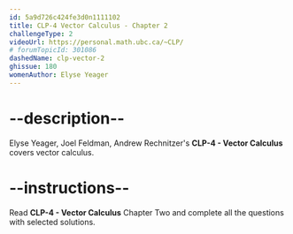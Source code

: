 ```yaml
---
id: 5a9d726c424fe3d0n1111102
title: CLP-4 Vector Calculus - Chapter 2
challengeType: 2
videoUrl: https://personal.math.ubc.ca/~CLP/
# forumTopicId: 301086
dashedName: clp-vector-2
ghissue: 180
womenAuthor: Elyse Yeager
---
```


# --description--

Elyse Yeager, Joel Feldman, Andrew Rechnitzer's __CLP-4 - Vector Calculus__ covers vector calculus.

# --instructions--

Read __CLP-4 - Vector Calculus__ Chapter Two and complete all the questions with selected solutions.
